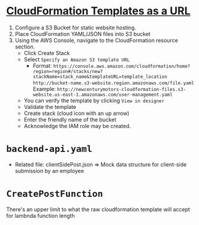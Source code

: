 # [CloudFormation Templates as a URL](https://aws.amazon.com/blogs/devops/construct-your-own-launch-stack-url/)
1. Configure a S3 Bucket for static website hosting.
2. Place CloudFormation YAML/JSON files into S3 bucket
3. Using the AWS Console, navigate to the CloudFormation resource section.
    - Click Create Stack
    - Select `Specify an Amazon S3 template URL`
        - Format:
        `https://console.aws.amazon.com/cloudformation/home?region=region#/stacks/new?stackName=stack_name&templateURL=template_location`
        `http://bucket-name.s3-website.region.amazonaws.com/file.yaml`
        Example: 
        `http://newcenturymotors-cloudformation-files.s3-website.us-east-1.amazonaws.com/user-management.yaml`
    - You can verify the template by clicking `View in designer`
    - Validate the template
    - Create stack (cloud icon with an up arrow)
    - Enter the friendly name of the bucket 
    - Acknowledge the IAM role may be created.

# `backend-api.yaml` 
- Related file: clientSidePost.json => Mock data structure for client-side submission by an employee

# `CreatePostFunction`
There's an upper limit to what the raw cloudformation template will accept for lambnda function length 
